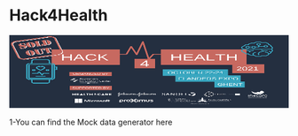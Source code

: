 # Hack4Health

<img src="/Hack4Health.webp" width="728" height="132">

1-You can find the Mock data generator here 
